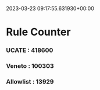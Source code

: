 2023-03-23 09:17:55.631930+00:00
# Rule Counter 
 ### UCATE : 418600

 ### Veneto : 100303

 ### Allowlist : 13929